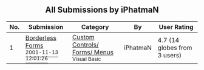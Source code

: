 ﻿<div align="center">

## All Submissions by iPhatmaN

</div>

No.  | Submission | Category | By   | User Rating
---- | ---------- | -------- | ---- | -----------
1 | [Borderless Forms<br /><sup>2001-11-13 12:01:26</sup>](https://github.com/Planet-Source-Code/iphatman-borderless-forms__1-28872) | [Custom Controls/ Forms/  Menus<br /><sup>Visual Basic</sup>](../ByCategory/custom-controls-forms-menus__1-4.md) | iPhatmaN | 4.7 (14 globes from 3 users)
